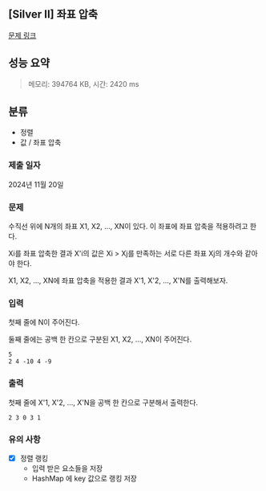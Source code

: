 ## [Silver II] 좌표 압축
[문제 링크](https://www.acmicpc.net/problem/18870)

## 성능 요약
> 메모리: 394764 KB, 시간: 2420 ms

## 분류
- 정렬
- 값 / 좌표 압축

### 제출 일자
2024년 11월 20일

### 문제
수직선 위에 N개의 좌표 X1, X2, ..., XN이 있다. 이 좌표에 좌표 압축을 적용하려고 한다.

Xi를 좌표 압축한 결과 X'i의 값은 Xi > Xj를 만족하는 서로 다른 좌표 Xj의 개수와 같아야 한다.

X1, X2, ..., XN에 좌표 압축을 적용한 결과 X'1, X'2, ..., X'N를 출력해보자.

### 입력
첫째 줄에 N이 주어진다.

둘째 줄에는 공백 한 칸으로 구분된 X1, X2, ..., XN이 주어진다.
```
5
2 4 -10 4 -9
```

### 출력
첫째 줄에 X'1, X'2, ..., X'N을 공백 한 칸으로 구분해서 출력한다.
```
2 3 0 3 1
```

### 유의 사항
- [x] 정렬 랭킹
  - 입력 받은 요소들을 저장
  - HashMap 에 key 값으로 랭킹 저장